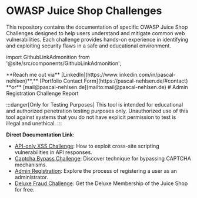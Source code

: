 # OWASP Juice Shop Challenges

This repository contains the documentation of specific OWASP Juice Shop Challenges designed to help users understand and mitigate common web vulnerabilities. Each challenge provides hands-on experience in identifying and exploiting security flaws in a safe and educational environment.

import GithubLinkAdmonition from '@site/src/components/GithubLinkAdmonition';

<GithubLinkAdmonition link="https://github.com/PascalNehlsen/juice-shop-challenges/tree/main" text="Github Repository" type="info">
**Reach me out via** [LinkedIn](https://www.linkedin.com/in/pascal-nehlsen)**,** [Portfolio Contact Form](https://pascal-nehlsen.de/#contact) **or** [mail@pascal-nehlsen.de](mailto:mail@pascal-nehlsen.de)
</GithubLinkAdmonition>
# Admin Registration Challenge Report

:::danger[Only for Testing Purposes]
This tool is intended for educational and authorized penetration testing purposes only. Unauthorized use of this tool against systems that you do not have explicit permission to test is illegal and unethical.
:::

**Direct Documentation Link**:

- [API-only XSS Challenge](./api-only-xss.md): How to exploit cross-site scripting vulnerabilities in API responses.
- [Captcha Bypass Challenge](./captcha-bypass.md): Discover technique for bypassing CAPTCHA mechanisms.
- [Admin Registration](./admin-registration.md): Explore the process of registering a user as an administrator.
- [Deluxe Fraud Challenge](./deluxe-fraud.md): Get the Deluxe Membership of the Juice Shop for free.
